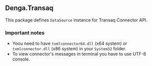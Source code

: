 ## Denga.Transaq

This package defines `DataSource` instance for Transaq Connector API.

### Important notes
* Yoou need to have `txmlconnector64.dll` (x64 system) or `txmlconnector.dll` (x86 system) in your
`System32` folder.
* To view connector's messages in terminal you have to use UTF-8 console.